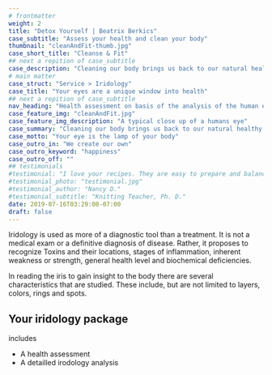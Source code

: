 ```yaml
---
# frontmatter
weight: 2
title: "Detox Yourself | Beatrix Berkics"
case_subtitle: "Assess your health and clean your body"
thumbnail: "cleanAndFit-thumb.jpg"
case_short_title: "Cleanse & Fit" 
## next a repition of case_subtitle
case_description: "Cleaning our body brings us back to our natural healthy stte of being. It connects us with ourselves and with orthers. How clean our body is, effects our emotional state, clarity of mind, hormonal balance, concentration and energy."
# main matter
case_struct: "Service > Iridology"
case_title: "Your eyes are a unique window into health"
## next a repition of case_subtitle
nav_heading: "Health assessment on basis of the analysis of the human eye"
case_feature_img: "cleanAndFit.jpg"
case_feature_img_description: "A typical close up of a humans eye"
case_summary: "Cleaning our body brings us back to our natural healthy stte of being. It connects us with ourselves and with orthers. How clean our body is, effects our emotional state, clarity of mind, hormonal balance, concentration and energy."
case_motto: "Your eye is the lamp of your body"
case_outro_in: "We create our own"
case_outro_keyword: "happiness"
case_outro_off: ""
## testimonials
#testimonial: "I love your recipes. They are easy to prepare and balanced with good nutrition. I feel great and I sleep so well. I have lost 3 pounds without effort. This was the jumpstart I needed and the community to keep me accountable and connected. " 
#testimonial_photo: "testimonial.jpg"
#testimonial_author: "Nancy D."
#testimonial_subtitle: "Knitting Teacher, Ph. D."
date: 2019-07-16T03:29:08-07:00
draft: false
---
```


Iridology is used as more of a diagnostic tool than a treatment. It is not a medical exam or a definitive diagnosis of disease. Rather, it proposes to recognize Toxins and their locations, stages of inflammation, inherent weakness or strength, general health level and biochemical deficiencies.

In reading the iris to gain insight to the body there are several characteristics that are studied. These include, but are not limited to layers, colors, rings and spots.

## Your iridology package

includes

- A health assessment
- A detailled irodology analysis